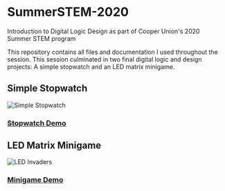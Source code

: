 # SummerSTEM-2020
Introduction to Digital Logic Design as part of Cooper Union's 2020 Summer STEM program

This repository contains all files and documentation I used throughout the session. This session culminated in two final digital logic and design projects: A simple stopwatch and an LED matrix minigame. 

## Simple Stopwatch

![Simple Stopwatch](https://user-images.githubusercontent.com/41922343/177891997-d2b380dd-a0b6-4e13-ac6d-7a7367575387.PNG)
### [Stopwatch Demo](https://www.youtube.com/watch?v=-yrECE6wnYI)

## LED Matrix Minigame

![LED Invaders](https://user-images.githubusercontent.com/41922343/177892009-2f8a8052-5c11-4151-8845-dcc224409b12.PNG)
### [Minigame Demo](https://www.youtube.com/watch?v=hOBHJfO1Xb0)
